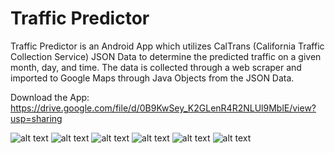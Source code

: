 # Traffic Predictor

Traffic Predictor is an Android App which utilizes CalTrans (California Traffic Collection Service) JSON Data to determine the predicted traffic on a given month, day, and time. The data is collected through a web scraper and imported to Google Maps through Java Objects from the JSON Data.

Download the App: https://drive.google.com/file/d/0B9KwSey_K2GLenR4R2NLUl9MblE/view?usp=sharing

![alt text](https://i.imgur.com/FfFHKur.png "Screenshot 1")
![alt text](https://i.imgur.com/EdiUKNW.png "Screenshot 2")
![alt text](https://i.imgur.com/ctOGHfp.png "Screenshot 3")
![alt text](https://i.imgur.com/wEKBWvN.png "Screenshot 4")
![alt text](https://i.imgur.com/bF0moTr.png "Screenshot 5")
![alt text](https://i.imgur.com/OtELKVM.png "Screenshot 6")

